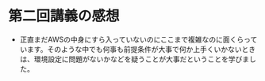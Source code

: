 # 第二回講義の感想
- 正直まだAWSの中身にすら入っていないのにここまで複雑なのに面くらっています。そのような中でも何事も前提条件が大事で何か上手くいかないときは、環境設定に問題がないかなどを疑うことが大事だということを学びました。
